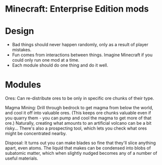 # Minecraft: Enterprise Edition mods

Design
======
- Bad things should never happen randomly, only as a result of player mistakes.
- Fun comes from interactions between things. Imagine Minecraft if you could only run one mod at a time.
- Each module should do one thing and do it well.

Modules
======

Ores: Can re-distribute ores to be only in specific ore chunks of their type.

Magma Mining: Drill through bedrock to get magma from below the world, and cool it off into valuable ores. (This keeps ore chunks valuable even if you quarry them - you can pump and cool the magma to get more of that ore.) Naturally, creating what amounts to an artificial volcano can be a bit risky... There's also a prospecting tool, which lets you check what ores might be concentrated nearby.

Disposal: It turns out you can make blades so fine that they'll slice anything apart, even atoms. The liquid that makes can be condensed into blobs of subatomic matter, which when slightly nudged becomes any of a number of useful materials.
